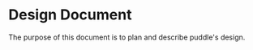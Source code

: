 Design Document
===============

The purpose of this document is to plan and describe puddle's design.
